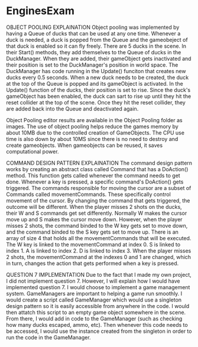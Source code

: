 # EnginesExam
OBJECT POOLING EXPLAINATION
Object pooling was implemented by having a Queue of ducks that can be used at any one time. Whenever a duck is needed, a duck is popped from the Queue and the gameobeject of that duck is enabled so it can fly freely. There are 5 ducks in the scene. In their Start() methods, they add themselves to the Queue of ducks in the DuckManager. When they are added, their gameObject gets inactivated and their position is set to the DuckManager's position in world space. The DuckManager has code running in the Update() funciton that creates new ducks every 0.5 seconds. When a new duck needs to be created, the duck at the top of the Queue is popped and its gameObject is activated. In the Update() function of the ducks, their position is set to rise. Since the duck's gameObject has been enabled, the duck can sart to rise up until they hit the reset collider at the top of the scene. Once they hit the reset collider, they are added back into the Queue and deactivated again.


Object Pooling editor results are available in the Object Pooling folder as images. The use of object pooling helps reduce the games memory by about 10MB due to the controlled creation of GameObjects. The CPU use time is also down by about 10MS since there is no need to destroy and create gameobjects. When gameobjects can be reused, it saves computational power.

COMMAND DESIGN PATTERN EXPLAINATION
The command design pattern works by creating an abstract class called Command that has a DoAction() method. This function gets called whenever the command needs to get done. Whenever a key is pressed, a specific command's DoAction() gets triggered. The commands responsible for moving the cursor are a subset of Commands called movementCommands. These specifically control movement of the cursor. By changing the command that gets triggered, the outcome will be different. When the player misses 2 shots on the ducks, their W and S commands get set differently. Normally W makes the cursor move up and S makes the cursor move down. However, when the player misses 2 shots, the command binded to the W key gets set to move down, and the command binded to the S key gets set to move up. There is an array of size 4 that holds all the movementCommands that will be executed. The W key is linked to the movementCommand at index 0. S is linked to index 1. A is linked to index 2. D is linked to index 3. When the player misses 2 shots, the movementCommand at the indexes 0 and 1 are changed, which in turn, changes the action that gets performed when a key is pressed.

QUESTION 7 IMPLEMENTATION
Due to the fact that I made my own project, I did not implement question 7. However, I will explain how I would have implemented question 7. I would choose to implement a game management system. GameManagers are important to helping a game run smoothly. I would create a script called GameManager which would use a singleton design pattern so it is easily accessible from anywhere in the code. I would then attatch this script to an empty game object somewhere in the scene. From there, I would add in code to the GameManager (such as checking how many ducks escaped, ammo, etc). Then whenever this code needs to be accessed, I would use the instance created from the singleton in order to run the code in the GameManager.
